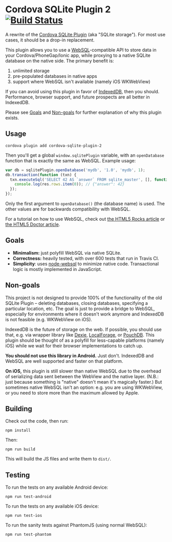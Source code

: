 Cordova SQLite Plugin 2 [![Build Status](https://travis-ci.org/nolanlawson/sqlite-plugin-2.svg?branch=master)](https://travis-ci.org/nolanlawson/sqlite-plugin-2)
=====

A rewrite of the [Cordova SQLite Plugin](https://github.com/litehelpers/Cordova-sqlite-storage) (aka "SQLite storage"). For most use cases, it should be a drop-in replacement.

This plugin allows you to use a [WebSQL](http://www.w3.org/TR/webdatabase/)-compatible API to store data
in your Cordova/PhoneGap/Ionic app, while proxying to a native SQLite database on the native side. The primary
benefit is:

1. unlimited storage
2. pre-populated databases in native apps
3. support where WebSQL isn't available (namely iOS WKWebView)

If you can avoid using this plugin in favor of [IndexedDB](http://w3c.github.io/IndexedDB/), then you should.
Performance, browser support, and future prospects are all better in IndexedDB.

Please see [Goals](#goals) and [Non-goals](#non-goals) for further explanation of why this plugin exists.

Usage
----

    cordova plugin add cordova-sqlite-plugin-2

Then you'll get a global `window.sqlitePlugin` variable, with an `openDatabase` function
that is exactly the same as WebSQL. Example usage:

```js
var db = sqlitePlugin.openDatabase('mydb', '1.0', 'mydb', 1);
db.transaction(function (txn) {
  txn.executeSql('SELECT 42 AS `answer` FROM sqlite_master', [], function (tx, res) {
    console.log(res.rows.item(0)); // {"answer": 42}
  });
});
```

Only the first argument to `openDatabase()` (the database name) is used.
The other values are for backwards compatibility with WebSQL.

For a tutorial on how to use WebSQL, check out [the HTML5 Rocks article](http://www.html5rocks.com/en/tutorials/webdatabase/todo/) or [the HTML5 Doctor article](http://html5doctor.com/introducing-web-sql-databases/).

Goals
---

- **Minimalism:** just polyfill WebSQL via native SQLite.
- **Correctness:** heavily tested, with over 600 tests that run in Travis CI.
- **Simplicity**: uses [node-websql](https://github.com/nolanlawson/node-websql) to minimize native code. Transactional logic is mostly implemented in JavaScript.

Non-goals
---

This project is not designed to provide 100% of the functionality of the old SQLite Plugin – deleting databases, closing databases, specifying a particular location, etc. The goal is just to provide a bridge to WebSQL, especially for environments where it doesn't work anymore and IndexedDB is not feasible (e.g. WKWebView on iOS).

IndexedDB is the future of storage on the web. If possible, you should use that, e.g. via wrapper library like [Dexie](http://dexie.org/), [LocalForage](http://mozilla.github.io/localForage/), or [PouchDB](http://pouchdb.com/). This plugin should be thought of as a polyfill for less-capable platforms (namely iOS) while we wait for their browser implementations to catch up.

**You should not use this library in Android.** Just don't. IndexedDB and WebSQL are well supported and faster on that platform.

**On iOS,** this plugin is still slower than native WebSQL due to the overhead of serializing data sent between the WebView and the native layer. (N.B.: just because something is "native" doesn't mean it's magically faster.) But sometimes native WebSQL isn't an option: e.g. you are using WKWebView, or you need to store more than the maximum allowed by Apple.

Building
---

Check out the code, then run:

    npm install

Then:

    npm run build

This will build the JS files and write them to `dist/`.

Testing
----

To run the tests on any available Android device:

    npm run test-android

To run the tests on any available iOS device:

    npm run test-ios

To run the sanity tests against PhantomJS (using normal WebSQL):

    npm run test-phantom
